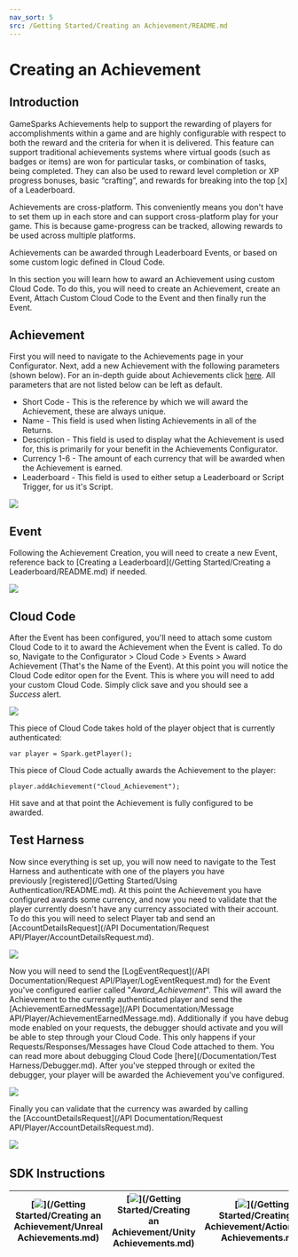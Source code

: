 ```yaml
---
nav_sort: 5
src: /Getting Started/Creating an Achievement/README.md
---
```


# Creating an Achievement

## Introduction

GameSparks Achievements help to support the rewarding of players for accomplishments within a game and are highly configurable with respect to both the reward and the criteria for when it is delivered. This feature can support traditional achievements systems where virtual goods (such as badges or items) are won for particular tasks, or combination of tasks, being completed. They can also be used to reward level completion or XP progress bonuses, basic “crafting”, and rewards for breaking into the top [x] of a Leaderboard.

Achievements are cross-platform. This conveniently means you don't have to set them up in each store and can support cross-platform play for your game. This is because game-progress can be tracked, allowing rewards to be used across multiple platforms.

Achievements can be awarded through Leaderboard Events, or based on some custom logic defined in Cloud Code.

In this section you will learn how to award an Achievement using custom Cloud Code. To do this, you will need to create an Achievement, create an Event, Attach Custom Cloud Code to the Event and then finally run the Event.

## Achievement

First you will need to navigate to the Achievements page in your Configurator. Next, add a new Achievement with the following parameters (shown below). For an in-depth guide about Achievements click [here](/Documentation/Configurator/Achievements.md). All parameters that are not listed below can be left as default.

  * Short Code - This is the reference by which we will award the Achievement, these are always unique.
  * Name - This field is used when listing Achievements in all of the Returns.
  * Description - This field is used to display what the Achievement is used for, this is primarily for your benefit in the Achievements Configurator.
  * Currency 1-6 - The amount of each currency that will be awarded when the Achievement is earned.
  * Leaderboard - This field is used to either setup a Leaderboard or Script Trigger, for us it's Script.

![](img/Create/1.png)

## Event

Following the Achievement Creation, you will need to create a new Event, reference back to [Creating a Leaderboard](/Getting Started/Creating a Leaderboard/README.md) if needed.

![](img/Create/2.png)

## Cloud Code

After the Event has been configured, you'll need to attach some custom Cloud Code to it to award the Achievement when the Event is called. To do so, Navigate to the Configurator > Cloud Code > Events > Award Achievement (That's the Name of the Event). At this point you will notice the Cloud Code editor open for the Event. This is where you will need to add your custom Cloud Code. Simply click save and you should see a *Success* alert.

![](img/Create/3.png)

This piece of Cloud Code takes hold of the player object that is currently authenticated:


    var player = Spark.getPlayer();

This piece of Cloud Code actually awards the Achievement to the player:


    player.addAchievement("Cloud_Achievement");

Hit save and at that point the Achievement is fully configured to be awarded.

## Test Harness

Now since everything is set up, you will now need to navigate to the Test Harness and authenticate with one of the players you have previously [registered](/Getting Started/Using Authentication/README.md). At this point the Achievement you have configured awards some currency, and now you need to validate that the player currently doesn't have any currency associated with their account. To do this you will need to select Player tab and send an [AccountDetailsRequest](/API Documentation/Request API/Player/AccountDetailsRequest.md).

![](img/Create/4.png)

Now you will need to send the [LogEventRequest](/API Documentation/Request API/Player/LogEventRequest.md) for the Event you've configured earlier called "*Award_Achievement*". This will award the Achievement to the currently authenticated player and send the [AchievementEarnedMessage](/API Documentation/Message API/Player/AchievementEarnedMessage.md). Additionally if you have debug mode enabled on your requests, the debugger should activate and you will be able to step through your Cloud Code. This only happens if your Requests/Responses/Messages have Cloud Code attached to them. You can read more about debugging Cloud Code [here](/Documentation/Test Harness/Debugger.md). After you've stepped through or exited the debugger, your player will be awarded the Achievement you've configured.

![](img/Create/5.png)

Finally you can validate that the currency was awarded by calling the [AccountDetailsRequest](/API Documentation/Request API/Player/AccountDetailsRequest.md).

![](img/Create/6.png)
   

## SDK Instructions

|[![](../img/URLogo.png)](/Getting Started/Creating an Achievement/Unreal Achievements.md)   |[![](../img/UTLogo.png)](/Getting Started/Creating an Achievement/Unity Achievements.md)   |[![](../img/ASLogo.png)](/Getting Started/Creating an Achievement/ActionScript Achievements.md)   |
|---|---|---|
